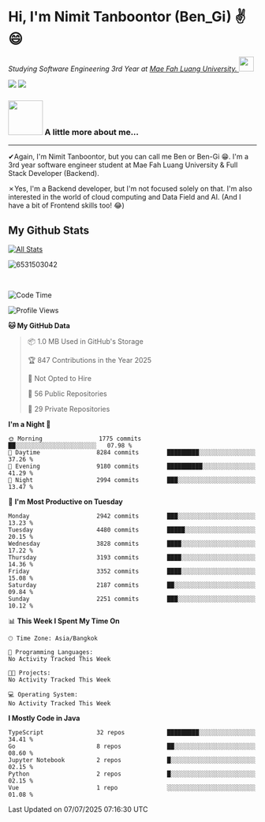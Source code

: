 # Hi, I'm Nimit Tanboontor (Ben_Gi) ✌😄
<p><em>Studying Software Engineering 3rd Year at <a href="https://en.mfu.ac.th/home.html"> Mae Fah Luang University.
</a><img src="https://media.giphy.com/media/WUlplcMpOCEmTGBtBW/giphy.gif" width="30"> </em></p>


[![](https://img.shields.io/badge/linkedin-%230077B5.svg?style=for-the-badge&logo=linkedin)]([https://www.linkedin.com/in/thanaphoom-babparn/](https://www.linkedin.com/in/nimit-tanbooutor-798139246/))
[![](https://img.shields.io/badge/Medium-12100E?style=for-the-badge&logo=medium&logoColor=white)](https://medium.com/@nimittanbooutor)

### <img src="https://media.giphy.com/media/VgCDAzcKvsR6OM0uWg/giphy.gif" width="70"> A little more about me...  

<hr> <!-- Horizontal line -->

&#10004;Again, I'm Nimit Tanboontor, but you can call me Ben or Ben-Gi 😁. I'm a 3rd year software engineer student at Mae Fah Luang University & Full Stack Developer (Backend).

&#10007;Yes, I'm a Backend developer, but I'm not focused solely on that. I'm also interested in the world of cloud computing and Data Field and AI. (And I have a bit of Frontend skills too! 😂)


## My Github Stats

[![All Stats](https://github-readme-stats.vercel.app/api?username=6531503042&show_icons=true&theme=algolia)](https://github.com/6531503042)

<p><img align="center" src="https://github-readme-streak-stats.herokuapp.com/?user=6531503042&" alt="6531503042" /></p>

<br />


<!--START_SECTION:waka-->
![Code Time](http://img.shields.io/badge/Code%20Time-525%20hrs%2038%20mins-blue)

![Profile Views](http://img.shields.io/badge/Profile%20Views-10-blue)

**🐱 My GitHub Data** 

> 📦 1.0 MB Used in GitHub's Storage 
 > 
> 🏆 847 Contributions in the Year 2025
 > 
> 🚫 Not Opted to Hire
 > 
> 📜 56 Public Repositories 
 > 
> 🔑 29 Private Repositories 
 > 
**I'm a Night 🦉** 

```text
🌞 Morning                1775 commits        ██░░░░░░░░░░░░░░░░░░░░░░░   07.98 % 
🌆 Daytime                8284 commits        █████████░░░░░░░░░░░░░░░░   37.26 % 
🌃 Evening                9180 commits        ██████████░░░░░░░░░░░░░░░   41.29 % 
🌙 Night                  2994 commits        ███░░░░░░░░░░░░░░░░░░░░░░   13.47 % 
```
📅 **I'm Most Productive on Tuesday** 

```text
Monday                   2942 commits        ███░░░░░░░░░░░░░░░░░░░░░░   13.23 % 
Tuesday                  4480 commits        █████░░░░░░░░░░░░░░░░░░░░   20.15 % 
Wednesday                3828 commits        ████░░░░░░░░░░░░░░░░░░░░░   17.22 % 
Thursday                 3193 commits        ████░░░░░░░░░░░░░░░░░░░░░   14.36 % 
Friday                   3352 commits        ████░░░░░░░░░░░░░░░░░░░░░   15.08 % 
Saturday                 2187 commits        ██░░░░░░░░░░░░░░░░░░░░░░░   09.84 % 
Sunday                   2251 commits        ███░░░░░░░░░░░░░░░░░░░░░░   10.12 % 
```


📊 **This Week I Spent My Time On** 

```text
🕑︎ Time Zone: Asia/Bangkok

💬 Programming Languages: 
No Activity Tracked This Week

🐱‍💻 Projects: 
No Activity Tracked This Week

💻 Operating System: 
No Activity Tracked This Week
```

**I Mostly Code in Java** 

```text
TypeScript               32 repos            █████████░░░░░░░░░░░░░░░░   34.41 % 
Go                       8 repos             ██░░░░░░░░░░░░░░░░░░░░░░░   08.60 % 
Jupyter Notebook         2 repos             █░░░░░░░░░░░░░░░░░░░░░░░░   02.15 % 
Python                   2 repos             █░░░░░░░░░░░░░░░░░░░░░░░░   02.15 % 
Vue                      1 repo              ░░░░░░░░░░░░░░░░░░░░░░░░░   01.08 % 
```




 Last Updated on 07/07/2025 07:16:30 UTC
<!--END_SECTION:waka-->
